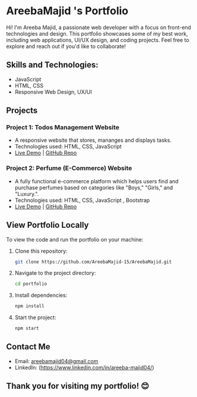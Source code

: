 # AreebaMajid 's Portfolio 
Hi! I'm Areeba Majid, a passionate web developer with a focus on front-end technologies and design. This portfolio showcases some of my best work, including web applications, UI/UX design, and coding projects. Feel free to explore and reach out if you'd like to collaborate!

## Skills and Technologies:
- JavaScript
- HTML, CSS
- Responsive Web Design, UX/UI

## Projects

### Project 1: Todos Management Website 
- A responsive website that stores, mananges and displays tasks.
- Technologies used: HTML, CSS, JavaScript
- [Live Demo](https://areebamajid-15.github.io/TodoManagement/) | [GitHub Repo](https://github.com/AreebaMajid-15/TodoManagement)

### Project 2: Perfume (E-Commerce) Website
- A fully functional e-commerce platform which helps users find and purchase perfumes based on categories like "Boys," "Girls," and "Luxury.".
- Technologies used: HTML, CSS, JavaScript , Bootstrap
- [Live Demo](https://areebamajid-15.github.io/Perfumes/) | [GitHub Repo](https://github.com/AreebaMajid-15/Perfumes)

## View Portfolio Locally
To view the code and run the portfolio on your machine:
1. Clone this repository:
   ```bash
   git clone https://github.com/AreebaMajid-15/AreebaMajid.git
   ```
2. Navigate to the project directory:
   ```bash
   cd portfolio
   ```
3. Install dependencies:
   ```bash
   npm install
   ```
4. Start the project:
   ```bash
   npm start
   ```

## Contact Me
- Email: areebamajid04@gmail.com
- LinkedIn: (https://www.linkedin.com/in/areeba-majid04/)

## Thank you for visiting my portfolio! 😊


